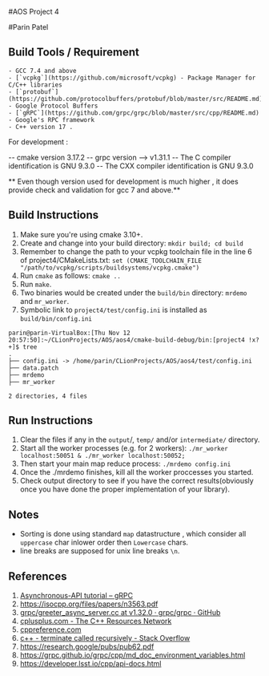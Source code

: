 #AOS Project 4

#Parin Patel

## Build Tools / Requirement
    - GCC 7.4 and above
    - [`vcpkg`](https://github.com/microsoft/vcpkg) - Package Manager for C/C++ libraries
    - [`protobuf`](https://github.com/protocolbuffers/protobuf/blob/master/src/README.md) - Google Protocol Buffers
    - [`gRPC`](https://github.com/grpc/grpc/blob/master/src/cpp/README.md) - Google's RPC framework
    - C++ version 17 .

For development :

-- cmake version 3.17.2
-- grpc version --> v1.31.1
-- The C compiler identification is GNU 9.3.0
-- The CXX compiler identification is GNU 9.3.0

** Even though version used for development is much higher , it does provide check and validation for gcc 7 and above.**



## Build Instructions
  1. Make sure you're using cmake 3.10+.
  2. Create and change into your build directory: `mkdir build; cd build`
  3. Remember to change the path to your vcpkg toolchain file in the line 6 of project4/CMakeLists.txt: `set (CMAKE_TOOLCHAIN_FILE "/path/to/vcpkg/scripts/buildsystems/vcpkg.cmake")`
  3. Run `cmake` as follows:   `cmake ..`
  4. Run `make`.
  6. Two binaries would be created under the `build/bin` directory: `mrdemo` and `mr_worker`.
  7. Symbolic link to `project4/test/config.ini` is installed as `build/bin/config.ini`


```
parin@parin-VirtualBox:[Thu Nov 12 20:57:50]:~/CLionProjects/AOS/aos4/cmake-build-debug/bin:[project4 !x?+]$ tree
.
├── config.ini -> /home/parin/CLionProjects/AOS/aos4/test/config.ini
├── data.patch
├── mrdemo
├── mr_worker

2 directories, 4 files

```
## Run Instructions
  1. Clear the files if any in the `output`/, `temp/` and/or `intermediate/` directory.
  2. Start all the worker processes (e.g. for 2 workers): `./mr_worker localhost:50051 & ./mr_worker localhost:50052;`
  3. Then start your main map reduce process: `./mrdemo config.ini`
  4. Once the ./mrdemo finishes, kill all the worker proccesses you started.
  5. Check output directory to see if you have the correct results(obviously once you have done the proper implementation of your library).


## Notes

- Sorting is done using standard `map` datastructure , which consider all `uppercase` char inlower order then `Lowercase` chars.
- line breaks are supposed for unix line breaks `\n`.


## References

1. [Asynchronous-API tutorial – gRPC](https://grpc.io/docs/languages/cpp/async/)
2. https://isocpp.org/files/papers/n3563.pdf
3. [grpc/greeter_async_server.cc at v1.32.0 · grpc/grpc · GitHub](https://github.com/grpc/grpc/blob/v1.32.0/examples/cpp/helloworld/greeter_async_server.cc)
4. [cplusplus.com - The C++ Resources Network](http://www.cplusplus.com/)
5. [cppreference.com](https://en.cppreference.com/)
6. [c++ - terminate called recursively - Stack Overflow](https://stackoverflow.com/questions/12347981/terminate-called-recursively)
7. https://research.google/pubs/pub62.pdf
8. https://grpc.github.io/grpc/cpp/md_doc_environment_variables.html
9. https://developer.lsst.io/cpp/api-docs.html